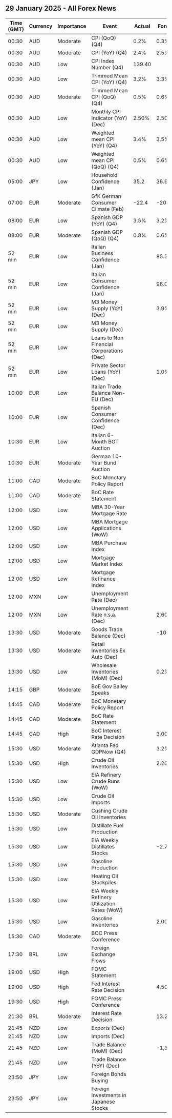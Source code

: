 ## 29 January 2025 - All Forex News

| Time (GMT) | Currency | Importance | Event | Actual | Forecast | Previous |
|------|----------|------------|-------|--------|----------|----------|
| 00:30 | AUD | Moderate | CPI (QoQ) (Q4) | 0.2% | 0.3% | 0.2% |
| 00:30 | AUD | Moderate | CPI (YoY) (Q4) | 2.4% | 2.5% | 2.8% |
| 00:30 | AUD | Low | CPI Index Number (Q4) | 139.40 |  | 139.10 |
| 00:30 | AUD | Low | Trimmed Mean CPI (YoY) (Q4) | 3.2% | 3.3% | 3.6% |
| 00:30 | AUD | Moderate | Trimmed Mean CPI (QoQ) (Q4) | 0.5% | 0.6% | 0.8% |
| 00:30 | AUD | Low | Monthly CPI Indicator (YoY) (Dec) | 2.50% | 2.50% | 2.30% |
| 00:30 | AUD | Low | Weighted mean CPI (YoY) (Q4) | 3.4% | 3.5% | 3.7% |
| 00:30 | AUD | Low | Weighted mean CPI (QoQ) (Q4) | 0.5% | 0.6% | 0.9% |
| 05:00 | JPY | Low | Household Confidence (Jan) | 35.2 | 36.6 | 36.2 |
| 07:00 | EUR | Moderate | GfK German Consumer Climate (Feb) | -22.4 | -20.5 | -21.4 |
| 08:00 | EUR | Low | Spanish GDP (YoY) (Q4) | 3.5% | 3.2% | 3.3% |
| 08:00 | EUR | Moderate | Spanish GDP (QoQ) (Q4) | 0.8% | 0.6% | 0.8% |
| 52 min | EUR | Low | Italian Business Confidence (Jan) |  | 85.5 | 85.8 |
| 52 min | EUR | Low | Italian Consumer Confidence (Jan) |  | 96.0 | 96.3 |
| 52 min | EUR | Low | M3 Money Supply (YoY) (Dec) |  | 3.9% | 3.8% |
| 52 min | EUR | Low | M3 Money Supply (Dec) |  |  | 16,681.9B |
| 52 min | EUR | Low | Loans to Non Financial Corporations (Dec) |  |  | 1.0% |
| 52 min | EUR | Low | Private Sector Loans (YoY) (Dec) |  | 1.0% | 0.9% |
| 10:00 | EUR | Low | Italian Trade Balance Non-EU (Dec) |  |  | 5.91B |
| 10:00 | EUR | Low | Spanish Consumer Confidence (Dec) |  |  | 80.6 |
| 10:30 | EUR | Low | Italian 6-Month BOT Auction |  |  | 2.724% |
| 10:30 | EUR | Moderate | German 10-Year Bund Auction |  |  | 2.510% |
| 11:00 | CAD | Moderate | BoC Monetary Policy Report |  |  |  |
| 11:00 | CAD | Moderate | BoC Rate Statement |  |  |  |
| 12:00 | USD | Low | MBA 30-Year Mortgage Rate |  |  | 7.02% |
| 12:00 | USD | Low | MBA Mortgage Applications (WoW) |  |  | 0.1% |
| 12:00 | USD | Low | MBA Purchase Index |  |  | 163.0 |
| 12:00 | USD | Low | Mortgage Market Index |  |  | 224.6 |
| 12:00 | USD | Low | Mortgage Refinance Index |  |  | 558.8 |
| 12:00 | MXN | Low | Unemployment Rate (Dec) |  |  | 2.70% |
| 12:00 | MXN | Low | Unemployment Rate n.s.a. (Dec) |  | 2.60% | 2.60% |
| 13:30 | USD | Moderate | Goods Trade Balance (Dec) |  | -105.60B | -103.50B |
| 13:30 | USD | Moderate | Retail Inventories Ex Auto (Dec) |  |  | 0.5% |
| 13:30 | USD | Low | Wholesale Inventories (MoM) (Dec) |  | 0.2% | -0.2% |
| 14:15 | GBP | Moderate | BoE Gov Bailey Speaks |  |  |  |
| 14:45 | CAD | Moderate | BoC Monetary Policy Report |  |  |  |
| 14:45 | CAD | Moderate | BoC Rate Statement |  |  |  |
| 14:45 | CAD | High | BoC Interest Rate Decision |  | 3.00% | 3.25% |
| 15:30 | USD | Moderate | Atlanta Fed GDPNow (Q4) |  | 3.2% | 3.2% |
| 15:30 | USD | High | Crude Oil Inventories |  | 2.200M | -1.017M |
| 15:30 | USD | Low | EIA Refinery Crude Runs (WoW) |  |  | -1.125M |
| 15:30 | USD | Low | Crude Oil Imports |  |  | 0.184M |
| 15:30 | USD | Moderate | Cushing Crude Oil Inventories |  |  | -0.148M |
| 15:30 | USD | Low | Distillate Fuel Production |  |  | -0.473M |
| 15:30 | USD | Low | EIA Weekly Distillates Stocks |  | -2.750M | -3.070M |
| 15:30 | USD | Low | Gasoline Production |  |  | -0.043M |
| 15:30 | USD | Low | Heating Oil Stockpiles |  |  | 0.068M |
| 15:30 | USD | Low | EIA Weekly Refinery Utilization Rates (WoW) |  |  | -5.8% |
| 15:30 | USD | Low | Gasoline Inventories |  | 2.000M | 2.332M |
| 15:30 | CAD | Moderate | BOC Press Conference |  |  |  |
| 17:30 | BRL | Low | Foreign Exchange Flows |  |  | 0.806B |
| 19:00 | USD | High | FOMC Statement |  |  |  |
| 19:00 | USD | High | Fed Interest Rate Decision |  | 4.50% | 4.50% |
| 19:30 | USD | High | FOMC Press Conference |  |  |  |
| 21:30 | BRL | Moderate | Interest Rate Decision |  | 13.25% | 12.25% |
| 21:45 | NZD | Low | Exports (Dec) |  |  | 6.48B |
| 21:45 | NZD | Low | Imports (Dec) |  |  | 6.92B |
| 21:45 | NZD | Low | Trade Balance (MoM) (Dec) |  | -1,363M | -437M |
| 21:45 | NZD | Low | Trade Balance (YoY) (Dec) |  |  | -8,250M |
| 23:50 | JPY | Low | Foreign Bonds Buying |  |  | 819.3B |
| 23:50 | JPY | Low | Foreign Investments in Japanese Stocks |  |  | -66.1B |
